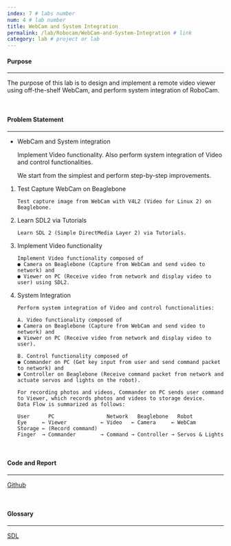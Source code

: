 ```yaml
---
index: 7 # labs number
num: 4 # lab number
title: WebCam and System Integration
permalink: /lab/Robocam/WebCam-and-System-Integration # link
category: lab # project or lab
---
```


#### **Purpose**

---

The purpose of this lab is to design and implement a remote video viewer using off-the-shelf WebCam, and perform system integration of RoboCam.

<br>

#### **Problem Statement**

---

- WebCam and System integration

  Implement Video functionality. Also perform system integration of Video and control functionalities.

  We start from the simplest and perform step-by-step improvements.

1. Test Capture WebCam on Beaglebone

   ```
   Test capture image from WebCam with V4L2 (Video for Linux 2) on Beaglebone.
   ```

2. Learn SDL2 via Tutorials

   ```
   Learn SDL 2 (Simple DirectMedia Layer 2) via Tutorials.
   ```

3. Implement Video functionality

   ```
   Implement Video functionality composed of
   ● Camera on Beaglebone (Capture from WebCam and send video to network) and
   ● Viewer on PC (Receive video from network and display video to user) using SDL2.
   ```

4. System Integration

   ```
   Perform system integration of Video and control functionalities:

   A. Video functionality composed of
   ● Camera on Beaglebone (Capture from WebCam and send video to network) and
   ● Viewer on PC (Receive video from network and display video to user).

   B. Control functionality composed of
   ● Commander on PC (Get key input from user and send command packet to network) and
   ● Controller on Beaglebone (Receive command packet from network and actuate servos and lights on the robot).

   For recording photos and videos, Commander on PC sends user command to Viewer, which records photos and videos to storage device.
   Data Flow is summarized as follows:

   User      PC                 Network   Beaglebone   Robot
   Eye     ← Viewer           ← Video   ← Camera     ← WebCam
   Storage ← (Record command)
   Finger  → Commander        → Command → Controller → Servos & Lights
   ```

<br>

#### **Code and Report**

---

[Github](https://github.com/Heejinee3/Robocam/tree/master/WebCam%20and%20System%20Integration)

<br>

#### **Glossary**

---

[SDL](https://velog.io/@chunjakim/SDL-Simple-DirectMedia-Layer)
